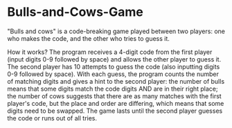 # Bulls-and-Cows-Game
"Bulls and cows" is a code-breaking game played between two players: one who makes the code, and the other who tries to guess it. 

How it works?
The program receives a 4-digit code from the first player (input digits 0-9 followed by space) and allows the other player to guess it. The second player has 10 attempts to guess the code (also inputting digits 0-9 followed by space). With each guess, the program counts the number of matching digits and gives a hint to the second player: the number of bulls means that some digits match the code digits AND are in their right place; the number of cows suggests that there are as many matches with the first player's code, but the place and order are differing, which means that some digits need to be swapped. The game lasts until the second player guesses the code or runs out of all tries.
